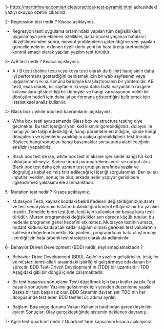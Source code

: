 1- https://martinfowler.com/articles/practical-test-pyramid.html adresindeki yazıyı okuyup özetini çıkarınız.

2- Regression test nedir ? Kısaca açıklayınız.
- Regresyon testi uygulama ortamındaki yapılan tüm değişiklikleri; uygulamaya yeni eklenen özellikler, daha önceki yaşanan hataların düzeltilmesinden sonra, mevcut problemlerin giderildiği ve yeni yapılan güncellemelerin, eklenen özelliklerin yeni bir hata üretip üretmediğini kontrol amaçlı olarak yapılan yazılım test türüdür.

3- A/B test nedir ? Kısaca açıklayınız.
- A / B testi (bölme testi veya kova testi olarak da bilinir) hangisinin daha iyi performans gösterdiğini belirlemek için bir web sayfasının veya uygulamanın iki sürümünü birbiriyle karşılaştırmanın bir yöntemidir. AB testi, esas olarak, bir sayfanın iki veya daha fazla varyantının rasgele kullanıcılara gösterildiği bir deneydir ve hangi varyasyonun belirli bir dönüşüm hedefi için daha iyi performans gösterdiğini belirlemek için istatistiksel analiz kullanılır.

4- Black box / white box test kavramlarını açıklayınız.
- White box testi aynı zamanda Glass box ve structure testing diye geçmekte. Bu test içeriğini yani kod kısmını görebildiğimiz, dolayısı ile hangi yolları takip edebildiğini, hangi parametreleri aldığını, içinde hangi döngülerin ve işlemlerin yapıldığını açıkça görebildiğimiz test türüdür. Böylece hangi sonuçları hangi basamaklar sonucunda alabileceğinin analizini yapabiliriz.

- Black box test de ise, white box test in aksine içerisinde hangi tür kod olduğunu bilmeyiz. Sadece input paramatrelerini verir ve output alırız. Black box test daha çok uzman test grupları tarafında yazılır ve doğruluğu kabul edilmiş farz edileceği içi içeriği sorgulanmaz. Ben şu şu inputları verdim, sonuç ne olur, arkada neler yapıyor gerisi beni ilgilendirmez yaklaşımı ele alınmanktadır.

5- Mutation test nedir ? Kısaca açıklayınız.
- Mutasyon Testi, kaynak koddaki belirli ifadeleri değiştirdiğimiz(mutant) ve test senaryolarının hataları bulabildiğini kontrol ettiğimiz bir tür yazılım testidir. Temelde birim testi(unit test) için kullanılan bir beyaz kutu testi türüdür. Mutant programdaki değişiklikler son derece küçük tutulur, bu nedenle programın genel hedefini etkilemez.
Mutasyon testinin amacı, mutant kodunu kaldıracak kadar sağlam olması gereken test vakalarının kalitesini değerlendirmektir. Bu yöntem, programda bir hata oluşturmayı içerdiği için hata tabanlı test stratejisi olarak da adlandırılır.

6- Behavior Driven Development (BDD) nedir, neyi amaçlamaktadır ?
- Behavior-Drive Development (BDD), Agile'in yazılım geliştiriciler, testçiler ve müşteri temsilcileri arasındaki işbirliğini geliştirmeye odaklanan bir süreçtir. BDD Test-Driven Development'in (TDD) bir uzantısıdır. TDD Aşağıdaki gibi bir döngü içinde çalışmaktadir:

- Bir test başarısız sonuçlanır
Testi düzeltmek için bazı kodlar yazılır
Test başarılı sonuçlanır
Yazılımı geliştirmek için yeniden düzenleme yapılır
Başka bir test başarısız olur.
BDD Sistemin davranışını TDD'nin her döngüsünde test eder. BDD testleri üç adıma ayrılır:

- Bağlam: Başlangıç durumu
Vakar: Kullanıcı tarafından gerçekleştirilen eylem
Sonuçlar: Olay gerçekleştiğinde sistemin beklenen davranışı.

7- Agile test quadrant nedir ? Quadrant’ların kapsamını kısaca açıklayınız.

